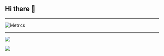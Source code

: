 ## Hi there 👋

<hr>

![Metrics](./github-metrics.svg)

<hr>


  ![](https://github-readme-stats.vercel.app/api?username=BlackSpirits\&include_all_commits=true\&theme=dracula)
  
  ![](https://github-readme-stats.vercel.app/api/top-langs/?username=BlackSpirits\&layout=compact\&theme=dracula)
